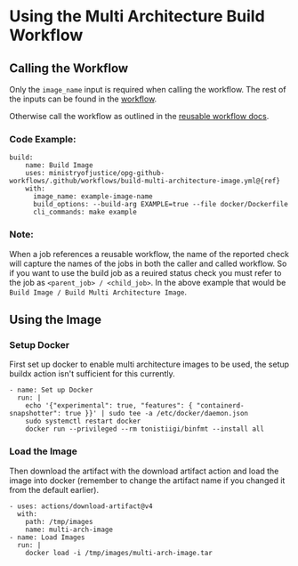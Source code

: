 # Using the Multi Architecture Build Workflow


## Calling the Workflow

Only the `image_name` input is required when calling the workflow. The rest of the inputs can be found in the [workflow](../../.github/workflows/build-multi-architecture-image.yml).

Otherwise call the workflow as outlined in the [reusable workflow docs](https://docs.github.com/en/actions/sharing-automations/reusing-workflows#calling-a-reusable-workflow).

### Code Example:

```
build:
    name: Build Image
    uses: ministryofjustice/opg-github-workflows/.github/workflows/build-multi-architecture-image.yml@{ref}
    with:
      image_name: example-image-name
      build_options: --build-arg EXAMPLE=true --file docker/Dockerfile
      cli_commands: make example
```

### Note:

When a job references a reusable workflow, the name of the reported check will capture the names of the jobs in both the caller and called workflow. So if you want to use the build job as a reuired status check you must refer to the job as `<parent_job> / <child_job>`. In the above example that would be `Build Image / Build Multi Architecture Image`.

## Using the Image

### Setup Docker

First set up docker to enable multi architecture images to be used, the setup buildx action isn't sufficient for this currently.

```
- name: Set up Docker
  run: |
    echo '{"experimental": true, "features": { "containerd-snapshotter": true }}' | sudo tee -a /etc/docker/daemon.json
    sudo systemctl restart docker
    docker run --privileged --rm tonistiigi/binfmt --install all
```

### Load the Image

Then download the artifact with the download artifact action and load the image into docker (remember to change the artifact name if you changed it from the default earlier).

```
- uses: actions/download-artifact@v4
  with:
    path: /tmp/images
    name: multi-arch-image
- name: Load Images
  run: |
    docker load -i /tmp/images/multi-arch-image.tar
```
